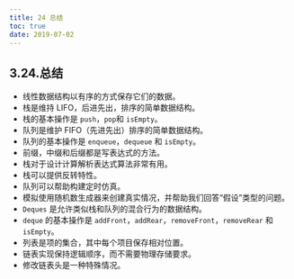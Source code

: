 ```yaml
---
title: 24 总结
toc: true
date: 2019-07-02
---
```

## 3.24.总结

* 线性数据结构以有序的方式保存它们的数据。
* 栈是维持 LIFO，后进先出，排序的简单数据结构。
* 栈的基本操作是 `push`，`pop`和 `isEmpty`。
* 队列是维护 FIFO（先进先出）排序的简单数据结构。
* 队列的基本操作是 `enqueue`，`dequeue` 和 `isEmpty`。
* 前缀，中缀和后缀都是写表达式的方法。
* 栈对于设计计算解析表达式算法非常有用。
* 栈可以提供反转特性。
* 队列可以帮助构建定时仿真。
* 模拟使用随机数生成器来创建真实情况，并帮助我们回答“假设”类型的问题。
* `Deques` 是允许类似栈和队列的混合行为的数据结构。
* `deque` 的基本操作是 `addFront`，`addRear`，`removeFront`，`removeRear` 和 `isEmpty`。
* 列表是项的集合，其中每个项目保存相对位置。
* 链表实现保持逻辑顺序，而不需要物理存储要求。
* 修改链表头是一种特殊情况。
